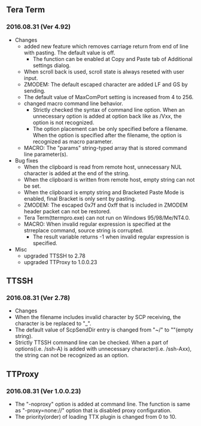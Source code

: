 ## Tera Term
### 2016.08.31 (Ver 4.92)

 * Changes
   * added new feature which removes carriage return from end of line with pasting. The default value is off.
     * The function can be enabled at Copy and Paste tab of Additional settings dialog.
   * When scroll back is used, scroll state is always reseted with user input.
   * ZMODEM: The default escaped character are added LF and GS by sending.
   * The default value of MaxComPort setting is increased from 4 to 256.
   * changed macro command line behavior.
     * Strictly checked the syntax of command line option. When an unnecessary option is added at option back like as /Vxx, the option is not recognized.
     * The option placement can be only specified before a filename. When the option is specified after the filename, the option is recognized as macro parameter.
   * MACRO: The "params" string-typed array that is stored command line parameter(s).
 * Bug fixes
   * When the clipboard is read from remote host, unnecessary NUL character is added at the end of the string.
   * When the clipboard is written from remote host, empty string can not be set.
   * When the clipboard is empty string and Bracketed Paste Mode is enabled, final Bracket is only sent by pasting.
   * ZMODEM: The escaped 0x7f and 0xff that is included in ZMODEM header packet can not be restored.
   * Tera Term(ttermpro.exe) can not run on Windows 95/98/Me/NT4.0.
   * MACRO: When invalid regular expression is specified at the strreplace command, source string is corrupted.
     * The result variable returns -1 when invalid regular expression is specified.
 * Misc
   * upgraded TTSSH to 2.78
   * upgraded TTProxy to 1.0.0.23

## TTSSH
### 2016.08.31 (Ver 2.78)

 * Changes
 * When the filename includes invalid character by SCP receiving, the character is be replaced to "\_".
 * The default value of ScpSendDir entry is changed from "~/" to ""(empty string).
 * Strictly TTSSH command line can be checked. When a part of options(i.e. /ssh-A) is added with unnecessary character(i.e. /ssh-Axx), the string can not be recognized as an option.

## TTProxy
### 2016.08.31 (Ver 1.0.0.23)

 * The "-noproxy" option is added at command line. The function is same as "-proxy=none://" option that is disabled proxy configuration.
 * The priority(order) of loading TTX plugin is changed from 0 to 10.
